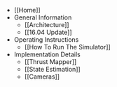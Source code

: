 * [[Home]]
* General Information
    * [[Architecture]]
    * [[16.04 Update]]
* Operating Instructions
    * [[How To Run The Simulator]]
* Implementation Details
    * [[Thrust Mapper]]
    * [[State Estimation]]
    * [[Cameras]]
